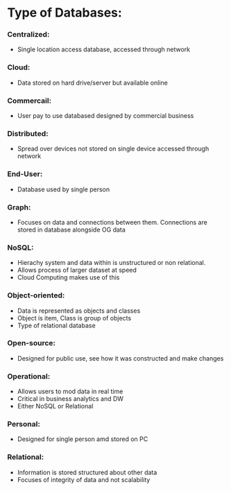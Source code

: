 # Type of Databases:

### Centralized:

- Single location access database, accessed through network

### Cloud:

- Data stored on hard drive/server but available online

### Commercail:

- User pay to use databased designed by commercial business

### Distributed:

- Spread over devices not stored on single device accessed through network

### End-User:

- Database used by single person

### Graph:

- Focuses on data and connections between them. Connections are stored in database alongside OG data

### NoSQL:

- Hierachy system and data within is unstructured or non relational.
- Allows process of larger dataset at speed
- Cloud Computing makes use of this

### Object-oriented:

- Data is represented as objects and classes
- Object is item, Class is group of objects
- Type of relational database

### Open-source:

- Designed for public use, see how it was constructed and make changes

### Operational:

- Allows users to mod data in real time
- Critical in business analytics and DW
- Either NoSQL or Relational

### Personal:

- Designed for single person amd stored on PC

### Relational:

- Information is stored structured about other data
- Focuses of integrity of data and not scalability
